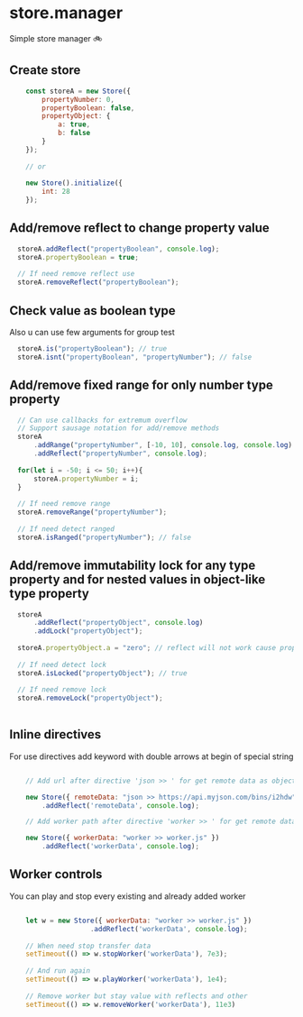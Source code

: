 # store.manager
Simple store manager 🚲

## Create store

```javascript
    const storeA = new Store({
        propertyNumber: 0,
        propertyBoolean: false,
        propertyObject: {
            a: true,
            b: false
        }
    });
    
    // or 
    
    new Store().initialize({
        int: 28
    });
```

## Add/remove reflect to change property value

```javascript
  storeA.addReflect("propertyBoolean", console.log);
  storeA.propertyBoolean = true;
  
  // If need remove reflect use
  storeA.removeReflect("propertyBoolean");
```

## Check value as boolean type

Also u can use few arguments for group test

```javascript 
  storeA.is("propertyBoolean"); // true
  storeA.isnt("propertyBoolean", "propertyNumber"); // false
```

## Add/remove fixed range for only number type property

```javascript
  // Can use callbacks for extremum overflow
  // Support sausage notation for add/remove methods
  storeA
      .addRange("propertyNumber", [-10, 10], console.log, console.log)
      .addReflect("propertyNumber", console.log);
  
  for(let i = -50; i <= 50; i++){
      storeA.propertyNumber = i;
  }
  
  // If need remove range
  storeA.removeRange("propertyNumber"); 
  
  // If need detect ranged
  storeA.isRanged("propertyNumber"); // false
```

## Add/remove immutability lock for any type property and for nested values in object-like type property

```javascript
  storeA
      .addReflect("propertyObject", console.log)
      .addLock("propertyObject");
  
  storeA.propertyObject.a = "zero"; // reflect will not work cause property locked
  
  // If need detect lock
  storeA.isLocked("propertyObject"); // true
  
  // If need remove lock
  storeA.removeLock("propertyObject"); 
  
```

## Inline directives

For use directives add keyword with double arrows at begin of special string


```javascript

    // Add url after directive 'json >> ' for get remote data as object

    new Store({ remoteData: "json >> https://api.myjson.com/bins/i2hdw" })
        .addReflect('remoteData', console.log);

    // Add worker path after directive 'worker >> ' for get remote data from worker

    new Store({ workerData: "worker >> worker.js" })
        .addReflect('workerData', console.log);

```

## Worker controls

You can play and stop every existing and already added worker

```javascript

    let w = new Store({ workerData: "worker >> worker.js" })
                    .addReflect('workerData', console.log);
    
    // When need stop transfer data
    setTimeout(() => w.stopWorker('workerData'), 7e3);
    
    // And run again
    setTimeout(() => w.playWorker('workerData'), 1e4);
    
    // Remove worker but stay value with reflects and other
    setTimeout(() => w.removeWorker('workerData'), 11e3)

```